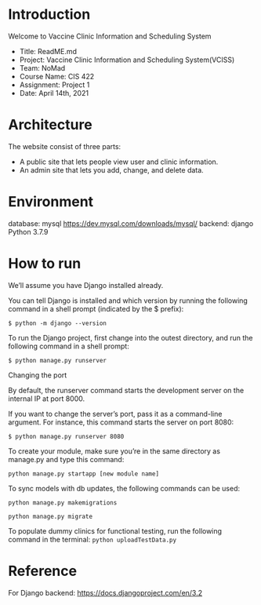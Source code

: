 # Introduction

Welcome to Vaccine Clinic Information and Scheduling System

* Title: ReadME.md
* Project: Vaccine Clinic Information and Scheduling System(VCISS)
* Team: NoMad
* Course Name: CIS 422
* Assignment: Project 1
* Date: April 14th, 2021

# Architecture

The website consist of three parts:

* A public site that lets people view user and clinic information.
* An admin site that lets you add, change, and delete data.

# Environment

database: mysql https://dev.mysql.com/downloads/mysql/
backend: django Python 3.7.9

# How to run

We’ll assume you have Django installed already.

You can tell Django is installed and which version by running the following command in a shell prompt (indicated by the
$ prefix):

`$ python -m django --version`

To run the Django project, first change into the outest directory, and run the following command in a shell prompt:

`$ python manage.py runserver `

Changing the port

By default, the runserver command starts the development server on the internal IP at port 8000.

If you want to change the server’s port, pass it as a command-line argument. For instance, this command starts the
server on port 8080:

`$ python manage.py runserver 8080`

To create your module, make sure you’re in the same directory as manage.py and type this command:

`python manage.py startapp [new module name]`

To sync models with db updates, the following commands can be used:

`python manage.py makemigrations`

` python manage.py migrate `

To populate dummy clinics for functional testing, run the following command in the terminal:
` python uploadTestData.py `

# Reference

For Django backend: https://docs.djangoproject.com/en/3.2

